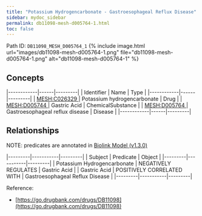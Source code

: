 ```yaml
---
title: "Potassium Hydrogencarbonate - Gastroesophageal Reflux Disease"
sidebar: mydoc_sidebar
permalink: db11098-mesh-d005764-1.html
toc: false 
---
```



Path ID: `DB11098_MESH_D005764_1`
{% include image.html url="images/db11098-mesh-d005764-1.png" file="db11098-mesh-d005764-1.png" alt="db11098-mesh-d005764-1" %}

## Concepts

|------------|------|---------|
| Identifier | Name | Type    |
|------------|------|---------|
| <a href="https://identifiers.org/MESH:C026329">MESH:C026329 </a> | Potassium hydrogencarbonate | Drug |
| <a href="https://identifiers.org/MESH:D005744">MESH:D005744 </a> | Gastric Acid | ChemicalSubstance |
| <a href="https://identifiers.org/MESH:D005764">MESH:D005764 </a> | Gastroesophageal reflux disease | Disease |
|------------|------|---------|

## Relationships


NOTE: predicates are annotated in <a href="https://github.com/biolink/biolink-model/releases/tag/v1.3.0">Biolink Model (v1.3.0)</a>

|---------|-----------|---------|
| Subject | Predicate | Object  |
|---------|-----------|---------|
| Potassium Hydrogencarbonate | NEGATIVELY REGULATES | Gastric Acid |
| Gastric Acid | POSITIVELY CORRELATED WITH | Gastroesophageal Reflux Disease |
|---------|-----------|---------|

Reference: 
  - [https://go.drugbank.com/drugs/DB11098](https://go.drugbank.com/drugs/DB11098)
